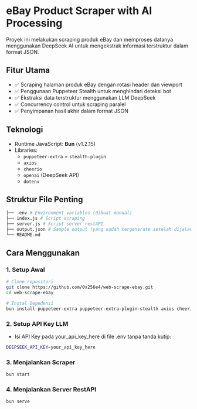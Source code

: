 # eBay Product Scraper with AI Processing

Proyek ini melakukan scraping produk eBay dan memproses datanya menggunakan DeepSeek AI untuk mengekstrak informasi terstruktur dalam format JSON.

## Fitur Utama
- ✅ Scraping halaman produk eBay dengan rotasi header dan viewport
- ✅ Penggunaan Puppeteer Stealth untuk menghindari deteksi bot
- ✅ Ekstraksi data terstruktur menggunakan LLM DeepSeek
- ✅ Concurrency control untuk scraping paralel
- ✅ Penyimpanan hasil akhir dalam format JSON

## Teknologi
- Runtime JavaScript: **Bun** (v1.2.15)
- Libraries:
  - `puppeteer-extra` + `stealth-plugin`
  - `axios`
  - `cheerio`
  - `openai` (DeepSeek API)
  - `dotenv`

## Struktur File Penting
```bash
├── .env # Environment variables (dibuat manual)
├── index.js # Script scraping
├── server.js # Script server restAPI
├── output.json # Sample output (yang sudah tergenerate setelah dijalankan sebelumnya)
└── README.md
```

## Cara Menggunakan

### 1. Setup Awal
```bash
# Clone repositori
git clone https://github.com/0x256e4/web-scrape-ebay.git
cd web-scrape-ebay

# Instal Depedensi
bun install puppeteer-extra puppeteer-extra-plugin-stealth axios cheerio openai dotenv
```

### 2. Setup API Key LLM
- Isi API Key pada your_api_key_here di file .env tanpa tanda kutip:
```bash
DEEPSEEK_API_KEY=your_api_key_here
```

### 3. Menjalankan Scraper
```bash
bun start
```

### 4. Menjalankan Server RestAPI
```bash
bun serve
```